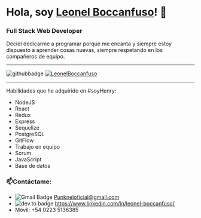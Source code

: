 # Hola, soy **[Leonel Boccanfuso](https://LeonelBoccanfuso.es)**! 👋
### Full Stack Web Developer 
  
Decidi dedicarme a programar porque me encanta y siempre estoy dispuesto a aprender cosas nuevas, siempre respetando en los compañeros de equipo.

---
![githubbadge](https://img.shields.io/github/followers/LeonelBoccanfuso?style=social)
<a href="https://badges.pufler.dev/visits/LeonelBoccanfuso/LeonelBoccanfuso"> <img alt="LeonelBoccanfuso" src="https://badges.pufler.dev/visits/LeonelBoccanfuso/LeonelBoccanfuso"> </a>

---

Habilidades que he adquirido en #soyHenry:
- NodeJS
- React
- Redux
- Express
- Sequelize
- PostgreSQL
- GitFlow
- Trabajo en equipo
- Scrum
- JavaScript
- Base de datos

### 📫Contáctame:
   - ![Gmail Badge](https://img.shields.io/badge/-GMAIL-c14438?style=flat-square&logo=Gmail&logoColor=white&link=mailto:Punkneloficial@gmail.com) Punkneloficial@gmail.com
   - ![dev.to badge](https://img.shields.io/badge/-LINKEDIN-%230177B5?style=flat&logo=linkedin) https://www.linkedin.com/in/leonel-boccanfuso/
   - Móvil: +54 0223 5136385
<!--
**LeonelBoccanfuso/LeonelBoccanfuso** is a ✨ _special_ ✨ repository because its `README.md` (this file) appears on your GitHub profile.

Here are some ideas to get you started:

- 🔭 I’m currently working on ...
- 🌱 I’m currently learning ...
- 👯 I’m looking to collaborate on ...
- 🤔 I’m looking for help with ...
- 💬 Ask me about ...
- 📫 How to reach me: ...
- 😄 Pronouns: ...
- ⚡ Fun fact: ...
-->
